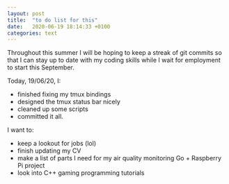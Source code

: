 ```yaml
---
layout: post
title:  "to do list for this"
date:   2020-06-19 18:14:33 +0100
categories: text
---
```


Throughout this summer I will be hoping to keep a streak of git commits so that I can stay up to date with my coding skills while I wait for employment to start this September.

Today, 19/06/20, I:
* finished fixing my tmux bindings
* designed the tmux status bar nicely
* cleaned up some scripts
* committed it all.

I want to:
* keep a lookout for jobs (lol)
* finish updating my CV
* make a list of parts I need for my air quality monitoring Go + Raspberry Pi project
* look into C++ gaming programming tutorials
